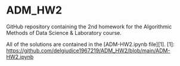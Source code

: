 # ADM_HW2

GitHub repository containing the 2nd homework for the Algorithmic Methods of Data Science & Laboratory course.

All of the solutions are contained in the [ADM-HW2.ipynb file][1].
[1]: https://github.com/delgiudice1967219/ADM_HW2/blob/main/ADM-HW2.ipynb
